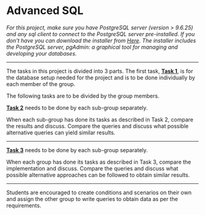 # Advanced SQL

*For this project, make sure you have PostgreSQL server (version > 9.6.25) and any sql client to connect to the PostgreSQL server pre-installed. If you don't have you can download the installer from [Here](https://www.enterprisedb.com/downloads/postgres-postgresql-downloads). The installer includes the PostgreSQL server, pgAdmin: a graphical tool for managing and developing your databases.*

_________________________________________
The tasks in this project is divided into 3 parts. The first task, **[Task 1](TASK_1.md)**, is for the database setup needed for the project and is to be done individually by each member of the group.

The following tasks are to be divided by the group members.

**[Task 2](TASK_2.md)** needs to be done by each sub-group separately.

When each sub-group has done its tasks as described in Task 2, compare the results and discuss. Compare the queries and discuss what possible alternative queries can yield similar results.


-----------------------------------------

**[Task 3](TASK_3.md)** needs to be done by each sub-group separately.

When each group has done its tasks as described in Task 3, compare the implementation and discuss. Compare the queries and discuss what possible alternative approaches can be followed to obtain similar results.

-----------------------------------------
Students are encouraged to create conditions and scenarios on their own and assign the other group to write queries to obtain data as per the requirements.
